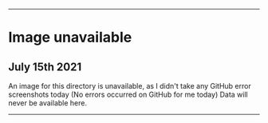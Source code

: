 
***

# Image unavailable

## July 15th 2021

An image for this directory is unavailable, as I didn't take any GitHub error screenshots today (No errors occurred on GitHub for me today) Data will never be available here.

***
